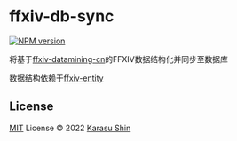 # ffxiv-db-sync

[![NPM version](https://img.shields.io/npm/v/ffxiv-db-sync?color=a1b858&label=)](https://www.npmjs.com/package/ffxiv-db-sync)

将基于[ffxiv-datamining-cn](https://github.com/thewakingsands/ffxiv-datamining-cn)的FFXIV数据结构化并同步至数据库

数据结构依赖于[ffxiv-entity](https://github.com/KarasuShin/ffxiv-entity)

## License

[MIT](./LICENSE) License © 2022 [Karasu Shin](https://github.com/KarasuShin)
